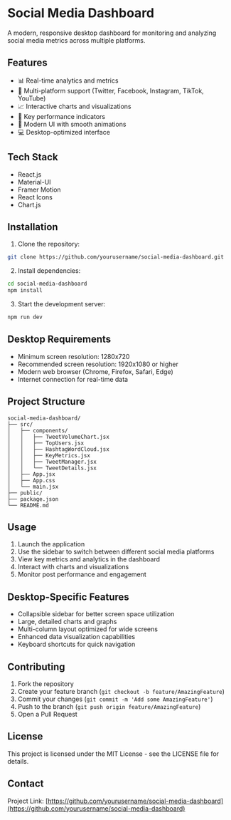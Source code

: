 # Social Media Dashboard

A modern, responsive desktop dashboard for monitoring and analyzing social media metrics across multiple platforms.

## Features

- 📊 Real-time analytics and metrics
- 🔄 Multi-platform support (Twitter, Facebook, Instagram, TikTok, YouTube)
- 📈 Interactive charts and visualizations
- 🎯 Key performance indicators
- 🎨 Modern UI with smooth animations
- 💻 Desktop-optimized interface

## Tech Stack

- React.js
- Material-UI
- Framer Motion
- React Icons
- Chart.js

## Installation

1. Clone the repository:
```bash
git clone https://github.com/yourusername/social-media-dashboard.git
```

2. Install dependencies:
```bash
cd social-media-dashboard
npm install
```

3. Start the development server:
```bash
npm run dev
```

## Desktop Requirements

- Minimum screen resolution: 1280x720
- Recommended screen resolution: 1920x1080 or higher
- Modern web browser (Chrome, Firefox, Safari, Edge)
- Internet connection for real-time data

## Project Structure

```
social-media-dashboard/
├── src/
│   ├── components/
│   │   ├── TweetVolumeChart.jsx
│   │   ├── TopUsers.jsx
│   │   ├── HashtagWordCloud.jsx
│   │   ├── KeyMetrics.jsx
│   │   ├── TweetManager.jsx
│   │   └── TweetDetails.jsx
│   ├── App.jsx
│   ├── App.css
│   └── main.jsx
├── public/
├── package.json
└── README.md
```

## Usage

1. Launch the application
2. Use the sidebar to switch between different social media platforms
3. View key metrics and analytics in the dashboard
4. Interact with charts and visualizations
5. Monitor post performance and engagement

## Desktop-Specific Features

- Collapsible sidebar for better screen space utilization
- Large, detailed charts and graphs
- Multi-column layout optimized for wide screens
- Enhanced data visualization capabilities
- Keyboard shortcuts for quick navigation

## Contributing

1. Fork the repository
2. Create your feature branch (`git checkout -b feature/AmazingFeature`)
3. Commit your changes (`git commit -m 'Add some AmazingFeature'`)
4. Push to the branch (`git push origin feature/AmazingFeature`)
5. Open a Pull Request

## License

This project is licensed under the MIT License - see the LICENSE file for details.

## Contact


Project Link: [https://github.com/yourusername/social-media-dashboard](https://github.com/yourusername/social-media-dashboard)
